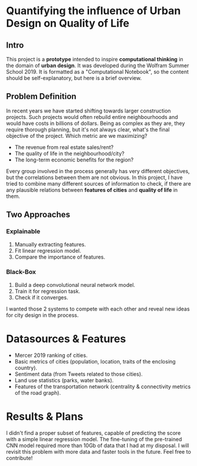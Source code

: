 # Quantifying the influence of Urban Design on Quality of Life

## Intro

This project is a **prototype** intended to inspire **computational thinking** in the domain of **urban design**. 
It was developed during the Wolfram Summer School 2019. It is formatted as a "Computational Notebook", so the content should be self-explanatory, but here is a brief overview.

## Problem Definition

In recent years we have started shifting towards larger construction projects. Such projects would often rebuild entire neighbourhoods and would have costs in billions of dollars. Being as complex as they are, they require thorough planning, but it's not always clear, what's the final objective of the project. Which metric are we maximizing? 
- The revenue from real estate sales/rent? 
- The quality of life in the neighbourhood/city? 
- The long-term economic benefits for the region?

Every group involved in the process generally has very different objectives, but the correlations between them are not obvious. In this project, I have tried to combine many different sources of information to check, if there are any plausible relations between **features of cities** and **quality of life** in them.

## Two Approaches

### Explainable
1. Manually extracting features.
2. Fit linear regression model.
3. Compare the importance of features.

### Black-Box
1. Build a deep convolutional neural network model.
2. Train it for regression task.
3. Check if it converges.

I wanted those 2 systems to compete with each other and reveal new ideas for city design in the process.

# Datasources & Features

- Mercer 2019 ranking of cities.
- Basic metrics of cities (population, location, traits of the enclosing country).
- Sentiment data (from Tweets related to those cities).
- Land use statistics (parks, water banks).
- Features of the transportation network (centrality & connectivity metrics of the road graph).

# Results & Plans

I didn't find a proper subset of features, capable of predicting the score with a simple linear regression model.
The fine-tuning of the pre-trained CNN model required more than 10Gb of data that I had at my disposal.
I will revisit this problem with more data and faster tools in the future. Feel free to contribute!
